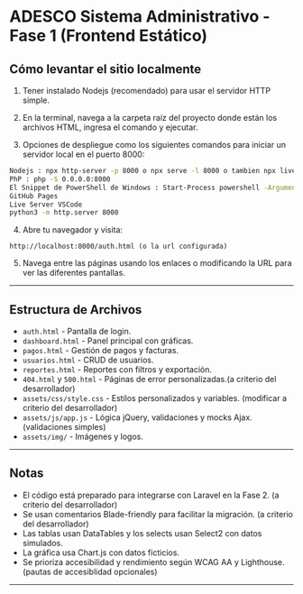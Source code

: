 # ADESCO Sistema Administrativo - Fase 1 (Frontend Estático)

## Cómo levantar el sitio localmente

1. Tener instalado Nodejs (recomendado) para usar el servidor HTTP simple.

2. En la terminal, navega a la carpeta raíz del proyecto donde están los archivos HTML, ingresa el comando y ejecutar.

3. Opciones de despliegue como los siguientes comandos para iniciar un servidor local en el puerto 8000:

```bash
Nodejs : npx http-server -p 8000 o npx serve -l 8000 o tambien npx live-server --port=8000 luego abre http://localhost:8000
PhP : php -S 0.0.0.0:8000
El Snippet de PowerShell de Windows : Start-Process powershell -ArgumentList Start-WebServer 8000
GitHub Pages
Live Server VSCode
python3 -m http.server 8000
```

4. Abre tu navegador y visita:

```
http://localhost:8000/auth.html (o la url configurada)
```

5. Navega entre las páginas usando los enlaces o modificando la URL para ver las diferentes pantallas.

---

## Estructura de Archivos 

- `auth.html` - Pantalla de login.
- `dashboard.html` - Panel principal con gráficas.
- `pagos.html` - Gestión de pagos y facturas.
- `usuarios.html` - CRUD de usuarios.
- `reportes.html` - Reportes con filtros y exportación.
- `404.html` y `500.html` - Páginas de error personalizadas.(a criterio del desarrollador)
- `assets/css/style.css` - Estilos personalizados y variables. (modificar a criterio del desarrollador)
- `assets/js/app.js` - Lógica jQuery, validaciones y mocks Ajax. (validaciones simples)
- `assets/img/` - Imágenes y logos.

---

## Notas

- El código está preparado para integrarse con Laravel en la Fase 2. (a criterio del desarrollador)
- Se usan comentarios Blade-friendly para facilitar la migración. (a criterio del desarrollador)
- Las tablas usan DataTables y los selects usan Select2 con datos simulados.
- La gráfica usa Chart.js con datos ficticios.
- Se prioriza accesibilidad y rendimiento según WCAG AA y Lighthouse. (pautas de accesiblidad opcionales)

---
